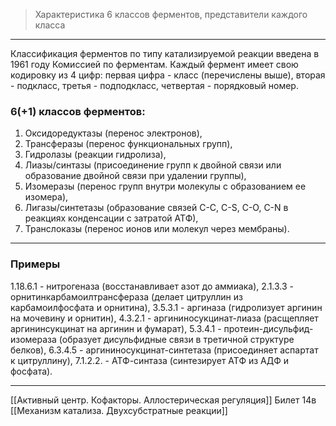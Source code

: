
> Характеристика 6 классов ферментов, представители каждого класса

---

Классификация ферментов по типу катализируемой реакции введена в 1961 году Комиссией по ферментам. Каждый фермент имеет свою кодировку из 4 цифр: первая цифра - класс (перечислены выше), вторая - подкласс, третья - подподкласс, четвертая - порядковый номер. 

### 6(+1) классов ферментов:

1. Оксидоредуктазы (перенос электронов),
2. Трансферазы (перенос функциональных групп), 
3. Гидролазы (реакции гидролиза), 
4. Лиазы/синтазы (присоединение групп к двойной связи или образование двойной связи при удалении группы),
5. Изомеразы (перенос групп внутри молекулы с образованием ее изомера),
6. Лигазы/синтетазы (образование связей С-С, С-S, C-O, C-N в реакциях конденсации с затратой АТФ),
7. Транслоказы (перенос ионов или молекул через мембраны).

---

### Примеры

1.18.6.1 - нитрогеназа (восстанавливает азот до аммиака),
2.1.3.3 - орнитинкарбамоилтрансфераза (делает цитруллин из карбамоилфосфата и орнитина),
3.5.3.1 - аргиназа (гидролизует аргинин на мочевину и орнитин), 
4.3.2.1 - аргининосукцинат-лиаза (расщепляет аргининсукцинат на аргинин и фумарат),
5.3.4.1 - протеин-дисульфид-изомераза (образует дисульфидные связи в третичной структуре белков),
6.3.4.5 - аргининосукцинат-синтетаза (присоединяет аспартат к цитруллину),
7.1.2.2. - АТФ-синтаза (синтезирует АТФ из АДФ и фосфата).

---
[[Активный центр. Кофакторы. Аллостерическая регуляция]]
Билет 14в
[[Механизм катализа. Двухсубстратные реакции]]